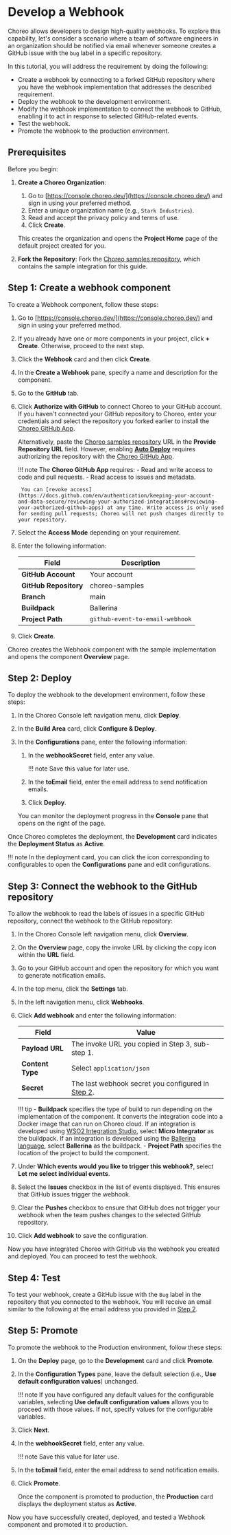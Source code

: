# Develop a Webhook

Choreo allows developers to design high-quality webhooks. To explore this capability, let's consider a scenario where a team of software engineers in an organization should be notified via email whenever someone creates a GitHub issue with the `bug` label in a specific repository.

In this tutorial, you will address the requirement by doing the following:

- Create a webhook by connecting to a forked GitHub repository where you have the webhook implementation that addresses the described requirement.
- Deploy the webhook to the development environment.
- Modify the webhook implementation to connect the webhook to GitHub, enabling it to act in response to selected GitHub-related events.
- Test the webhook.
- Promote the webhook to the production environment.

## Prerequisites

Before you begin:

1. **Create a Choreo Organization**:
    1. Go to [https://console.choreo.dev/](https://console.choreo.dev/) and sign in using your preferred method.
    2. Enter a unique organization name (e.g., `Stark Industries`).
    3. Read and accept the privacy policy and terms of use.
    4. Click **Create**.

    This creates the organization and opens the **Project Home** page of the default project created for you.

2. **Fork the Repository**: Fork the [Choreo samples repository](https://github.com/wso2/choreo-samples), which contains the sample integration for this guide.

## Step 1: Create a webhook component

To create a Webhook component, follow these steps:

1. Go to [https://console.choreo.dev/](https://console.choreo.dev/) and sign in using your preferred method.
2. If you already have one or more components in your project, click **+ Create**. Otherwise, proceed to the next step.
3. Click the **Webhook** card and then click **Create**.
4. In the **Create a Webhook** pane, specify a name and description for the component.
5. Go to the **GitHub** tab.
6. Click **Authorize with GitHub** to connect Choreo to your GitHub account. If you haven't connected your GitHub repository to Choreo, enter your credentials and select the repository you forked earlier to install the [Choreo GitHub App](https://github.com/marketplace/choreo-apps).

    Alternatively, paste the [Choreo samples repository](https://github.com/wso2/choreo-samples) URL in the **Provide Repository URL** field. However, enabling [**Auto Deploy**](https://wso2.com/choreo/docs/choreo-concepts/ci-cd/#deploy) requires authorizing the repository with the [Choreo GitHub App](https://github.com/marketplace/choreo-apps).

    !!! note
        The **Choreo GitHub App** requires:
        - Read and write access to code and pull requests.
        - Read access to issues and metadata.

        You can [revoke access](https://docs.github.com/en/authentication/keeping-your-account-and-data-secure/reviewing-your-authorized-integrations#reviewing-your-authorized-github-apps) at any time. Write access is only used for sending pull requests; Choreo will not push changes directly to your repository.

7. Select the **Access Mode** depending on your requirement.
8. Enter the following information:

    | **Field**                     | **Description**    |
    |-------------------------------|--------------------|
    | **GitHub Account**            | Your account       |
    | **GitHub Repository**         | choreo-samples     |
    | **Branch**                    | main               |
    | **Buildpack**                 | Ballerina          |
    | **Project Path**              | `github-event-to-email-webhook` |

9. Click **Create**.

Choreo creates the Webhook component with the sample implementation and opens the component **Overview** page.

## Step 2: Deploy

To deploy the webhook to the development environment, follow these steps:

1. In the Choreo Console left navigation menu, click **Deploy**.
2. In the **Build Area** card, click **Configure & Deploy**.
3. In the **Configurations** pane, enter the following information:
    1. In the **webhookSecret** field, enter any value.

        !!! note
            Save this value for later use.

    2. In the **toEmail** field, enter the email address to send notification emails.
    3. Click **Deploy**.

    You can monitor the deployment progress in the **Console** pane that opens on the right of the page.

Once Choreo completes the deployment, the **Development** card indicates the **Deployment Status** as **Active**.

!!! note
    In the deployment card, you can click the icon corresponding to configurables to open the **Configurations** pane and edit configurations.

## Step 3: Connect the webhook to the GitHub repository

To allow the webhook to read the labels of issues in a specific GitHub repository, connect the webhook to the GitHub repository:

1. In the Choreo Console left navigation menu, click **Overview**.
2. On the **Overview** page, copy the invoke URL by clicking the copy icon within the **URL** field.
3. Go to your GitHub account and open the repository for which you want to generate notification emails.
4. In the top menu, click the **Settings** tab.
5. In the left navigation menu, click **Webhooks**.
6. Click **Add webhook** and enter the following information:

    | **Field**        | **Value**                                                          |
    |------------------|--------------------------------------------------------------------|
    | **Payload URL**  | The invoke URL you copied in Step 3, sub-step 1.                   |
    | **Content Type** | Select `application/json`                                          |
    | **Secret**       | The last webhook secret you configured in [Step 2](#step-2-deploy).| 

    !!! tip
        - **Buildpack** specifies the type of build to run depending on the implementation of the component. It converts the integration code into a Docker image that can run on Choreo cloud. If an integration is developed using [WSO2 Integration Studio](https://wso2.com/integration/integration-studio/), select **Micro Integrator** as the buildpack. If an integration is developed using the [Ballerina language](https://ballerina.io), select **Ballerina** as the buildpack.
        - **Project Path** specifies the location of the project to build the component.

7. Under **Which events would you like to trigger this webhook?**, select **Let me select individual events**.
8. Select the **Issues** checkbox in the list of events displayed. This ensures that GitHub issues trigger the webhook.
9. Clear the **Pushes** checkbox to ensure that GitHub does not trigger your webhook when the team pushes changes to the selected GitHub repository.
10. Click **Add webhook** to save the configuration.

Now you have integrated Choreo with GitHub via the webhook you created and deployed. You can proceed to test the webhook.

## Step 4: Test

To test your webhook, create a GitHub issue with the `Bug` label in the repository that you connected to the webhook. You will receive an email similar to the following at the email address you provided in [Step 2](#step-2-deploy).

## Step 5: Promote

To promote the webhook to the Production environment, follow these steps:

1. On the **Deploy** page, go to the **Development** card and click **Promote**.
2. In the **Configuration Types** pane, leave the default selection (i.e., **Use default configuration values**) unchanged.

    !!! note
        If you have configured any default values for the configurable variables, selecting **Use default configuration values** allows you to proceed with those values. If not, specify values for the configurable variables.

3. Click **Next**.
4. In the **webhookSecret** field, enter any value.

    !!! note
        Save this value for later use.

5. In the **toEmail** field, enter the email address to send notification emails.
6. Click **Promote**.

    Once the component is promoted to production, the **Production** card displays the deployment status as **Active**.

Now you have successfully created, deployed, and tested a Webhook component and promoted it to production.